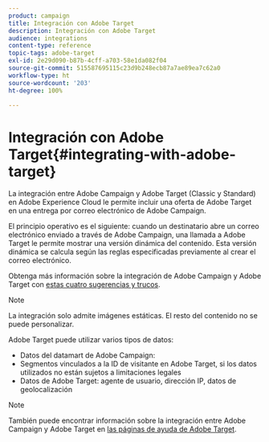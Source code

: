 ```yaml
---
product: campaign
title: Integración con Adobe Target
description: Integración con Adobe Target
audience: integrations
content-type: reference
topic-tags: adobe-target
exl-id: 2e29d090-b87b-4cff-a703-58e1da082f04
source-git-commit: 515587695115c23d9b248ecb87a7ae89ea7c62a0
workflow-type: ht
source-wordcount: '203'
ht-degree: 100%

---
```


# Integración con Adobe Target{#integrating-with-adobe-target}

La integración entre Adobe Campaign y Adobe Target (Classic y Standard) en Adobe Experience Cloud le permite incluir una oferta de Adobe Target en una entrega por correo electrónico de Adobe Campaign.

El principio operativo es el siguiente: cuando un destinatario abre un correo electrónico enviado a través de Adobe Campaign, una llamada a Adobe Target le permite mostrar una versión dinámica del contenido. Esta versión dinámica se calcula según las reglas especificadas previamente al crear el correo electrónico.

Obtenga más información sobre la integración de Adobe Campaign y Adobe Target con [estas cuatro sugerencias y trucos](https://www.adobe.com/content/dam/www/us/en/marketing/campaign/pdfs/Adobe_Campaign_for_Target_Tips_and_Tricks.pdf).
>[!NOTE]
>
>La integración solo admite imágenes estáticas. El resto del contenido no se puede personalizar.

Adobe Target puede utilizar varios tipos de datos:

* Datos del datamart de Adobe Campaign:
* Segmentos vinculados a la ID de visitante en Adobe Target, si los datos utilizados no están sujetos a limitaciones legales
* Datos de Adobe Target: agente de usuario, dirección IP, datos de geolocalización

>[!NOTE]
>
>También puede encontrar información sobre la integración entre Adobe Campaign y Adobe Target en [las páginas de ayuda de Adobe Target](https://experienceleague.adobe.com/docs/target/using/integrate/campaign-and-target.html?lang=es).
